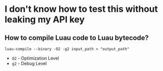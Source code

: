 # I don't know how to test this without leaking my API key

## How to compile Luau code to Luau bytecode?

`luau-compile --binary -O2 -g2 input_path > "output_path"`

- `O2` - Optimization Level
- `g2` - Debug Level
